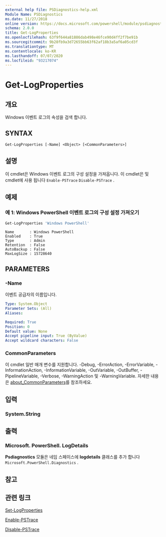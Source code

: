 ```yaml
---
external help file: PSDiagnostics-help.xml
Module Name: PSDiagnostics
ms.date: 11/27/2018
online version: https://docs.microsoft.com/powershell/module/psdiagnostics/get-logproperties?view=powershell-6&WT.mc_id=ps-gethelp
schema: 2.0.0
title: Get-LogProperties
ms.openlocfilehash: 63f9f644a81886dab498e46fce90d4ff2f7be91b
ms.sourcegitcommit: 9b28fb9a3d72655bb63f62af18b3a5af6a05cd3f
ms.translationtype: MT
ms.contentlocale: ko-KR
ms.lasthandoff: 07/07/2020
ms.locfileid: "93217074"
---
```

# Get-LogProperties

## 개요
Windows 이벤트 로그의 속성을 검색 합니다.

## SYNTAX

```
Get-LogProperties [-Name] <Object> [<CommonParameters>]
```

## 설명

이 cmdlet은 Windows 이벤트 로그의 구성 설정을 가져옵니다. 이 cmdlet은 및 cmdlet에 사용 됩니다 `Enable-PSTrace` `Disable-PSTrace` .

## 예제

### 예 1: Windows PowerShell 이벤트 로그의 구성 설정 가져오기

```powershell
Get-LogProperties 'Windows PowerShell'
```

```Output
Name       : Windows PowerShell
Enabled    : True
Type       : Admin
Retention  : False
AutoBackup : False
MaxLogSize : 15728640
```

## PARAMETERS

### -Name

이벤트 공급자의 이름입니다.

```yaml
Type: System.Object
Parameter Sets: (All)
Aliases:

Required: True
Position: 0
Default value: None
Accept pipeline input: True (ByValue)
Accept wildcard characters: False
```

### CommonParameters

이 cmdlet 일반 매개 변수를 지원합니다. -Debug, -ErrorAction, -ErrorVariable, -InformationAction, -InformationVariable, -OutVariable, -OutBuffer, -PipelineVariable, -Verbose, -WarningAction 및 -WarningVariable. 자세한 내용은 [about_CommonParameters](https://go.microsoft.com/fwlink/?LinkID=113216)를 참조하세요.

## 입력

### System.String

## 출력

### Microsoft. PowerShell. LogDetails

**Psdiagnostics** 모듈은 네임 스페이스에 **logdetails** 클래스를 추가 합니다 `Microsoft.PowerShell.Diagnostics` .

## 참고

## 관련 링크

[Set-LogProperties](Set-LogProperties.md)

[Enable-PSTrace](Enable-PSTrace.md)

[Disable-PSTrace](Disable-PSTrace.md)
